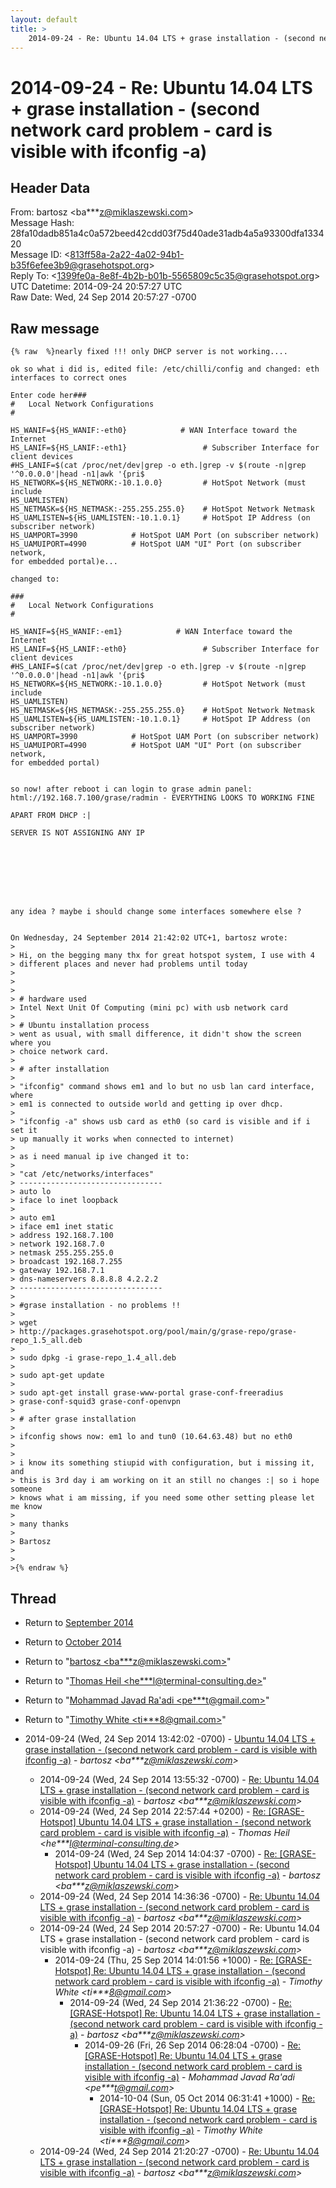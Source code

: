 ```yaml
---
layout: default
title: >
    2014-09-24 - Re: Ubuntu 14.04 LTS + grase installation - (second network card problem - card is visible with ifconfig -a)
---
```


# 2014-09-24 - Re: Ubuntu 14.04 LTS + grase installation - (second network card problem - card is visible with ifconfig -a)

## Header Data

From: bartosz \<ba***z@miklaszewski.com\><br>
Message Hash: 28fa10dadb851a4c0a572beed42cdd03f75d40ade31adb4a5a93300dfa133420<br>
Message ID: \<813ff58a-2a22-4a02-94b1-b35f6efee3b9@grasehotspot.org\><br>
Reply To: \<1399fe0a-8e8f-4b2b-b01b-5565809c5c35@grasehotspot.org\><br>
UTC Datetime: 2014-09-24 20:57:27 UTC<br>
Raw Date: Wed, 24 Sep 2014 20:57:27 -0700<br>

## Raw message

```
{% raw  %}nearly fixed !!! only DHCP server is not working....

ok so what i did is, edited file: /etc/chilli/config and changed: eth 
interfaces to correct ones

Enter code her###
#   Local Network Configurations
#

HS_WANIF=${HS_WANIF:-eth0}            # WAN Interface toward the Internet
HS_LANIF=${HS_LANIF:-eth1}                 # Subscriber Interface for 
client devices
#HS_LANIF=$(cat /proc/net/dev|grep -o eth.|grep -v $(route -n|grep 
'^0.0.0.0'|head -n1|awk '{pri$
HS_NETWORK=${HS_NETWORK:-10.1.0.0}         # HotSpot Network (must include 
HS_UAMLISTEN)
HS_NETMASK=${HS_NETMASK:-255.255.255.0}    # HotSpot Network Netmask
HS_UAMLISTEN=${HS_UAMLISTEN:-10.1.0.1}     # HotSpot IP Address (on 
subscriber network)
HS_UAMPORT=3990            # HotSpot UAM Port (on subscriber network)
HS_UAMUIPORT=4990          # HotSpot UAM "UI" Port (on subscriber network, 
for embedded portal)e...

changed to:

###
#   Local Network Configurations
#

HS_WANIF=${HS_WANIF:-em1}            # WAN Interface toward the Internet
HS_LANIF=${HS_LANIF:-eth0}                 # Subscriber Interface for 
client devices
#HS_LANIF=$(cat /proc/net/dev|grep -o eth.|grep -v $(route -n|grep 
'^0.0.0.0'|head -n1|awk '{pri$
HS_NETWORK=${HS_NETWORK:-10.1.0.0}         # HotSpot Network (must include 
HS_UAMLISTEN)
HS_NETMASK=${HS_NETMASK:-255.255.255.0}    # HotSpot Network Netmask
HS_UAMLISTEN=${HS_UAMLISTEN:-10.1.0.1}     # HotSpot IP Address (on 
subscriber network)
HS_UAMPORT=3990            # HotSpot UAM Port (on subscriber network)
HS_UAMUIPORT=4990          # HotSpot UAM "UI" Port (on subscriber network, 
for embedded portal)


so now! after reboot i can login to grase admin panel: 
html://192.168.7.100/grase/radmin - EVERYTHING LOOKS TO WORKING FINE 

APART FROM DHCP :|

SERVER IS NOT ASSIGNING ANY IP








any idea ? maybe i should change some interfaces somewhere else ?


On Wednesday, 24 September 2014 21:42:02 UTC+1, bartosz wrote:
>
> Hi, on the begging many thx for great hotspot system, I use with 4 
> different places and never had problems until today
>
>
>
> # hardware used
> Intel Next Unit Of Computing (mini pc) with usb network card
>
> # Ubuntu installation process
> went as usual, with small difference, it didn't show the screen where you 
> choice network card. 
>
> # after installation
>
> "ifconfig" command shows em1 and lo but no usb lan card interface, where 
> em1 is connected to outside world and getting ip over dhcp.
>
> "ifconfig -a" shows usb card as eth0 (so card is visible and if i set it 
> up manually it works when connected to internet)
>
> as i need manual ip ive changed it to:
>
> "cat /etc/networks/interfaces"
> --------------------------------
> auto lo
> iface lo inet loopback
>
> auto em1
> iface em1 inet static
> address 192.168.7.100
> network 192.168.7.0
> netmask 255.255.255.0
> broadcast 192.168.7.255
> gateway 192.168.7.1
> dns-nameservers 8.8.8.8 4.2.2.2
> --------------------------------
>
> #grase installation - no problems !!
>
> wget 
> http://packages.grasehotspot.org/pool/main/g/grase-repo/grase-repo_1.5_all.deb
>
> sudo dpkg -i grase-repo_1.4_all.deb
>
> sudo apt-get update
>
> sudo apt-get install grase-www-portal grase-conf-freeradius 
> grase-conf-squid3 grase-conf-openvpn
>
> # after grase installation
>
> ifconfig shows now: em1 lo and tun0 (10.64.63.48) but no eth0
>
>
> i know its something stiupid with configuration, but i missing it, and 
> this is 3rd day i am working on it an still no changes :| so i hope someone 
> knows what i am missing, if you need some other setting please let me know 
>
> many thanks
>
> Bartosz
>
>
>{% endraw %}
```

## Thread

+ Return to [September 2014](/archive/2014/09)
+ Return to [October 2014](/archive/2014/10)

+ Return to "[bartosz <ba***z<span>@</span>miklaszewski.com>](/authors/ba___z_at_miklaszewski_com)"
+ Return to "[Thomas Heil <he***l<span>@</span>terminal-consulting.de>](/authors/he___l_at_terminalconsulting_de)"
+ Return to "[Mohammad Javad Ra'adi <pe***t<span>@</span>gmail.com>](/authors/pe___t_at_gmail_com)"
+ Return to "[Timothy White <ti***8<span>@</span>gmail.com>](/authors/ti___8_at_gmail_com)"

+ 2014-09-24 (Wed, 24 Sep 2014 13:42:02 -0700) - [Ubuntu 14.04 LTS + grase installation - (second network card problem - card is visible with ifconfig -a)](/archive/2014/09/9d97daa7234b72fc084268066946c3224dfbbb5c4fc894107189d3203d9b4a9e) - _bartosz \<ba***z@miklaszewski.com\>_
  + 2014-09-24 (Wed, 24 Sep 2014 13:55:32 -0700) - [Re: Ubuntu 14.04 LTS + grase installation - (second network card problem - card is visible with ifconfig -a)](/archive/2014/09/56c0013237e0d01f6ebe5b8e1d215a49bb6e345120b2aca467820b2292d24c1d) - _bartosz \<ba***z@miklaszewski.com\>_
  + 2014-09-24 (Wed, 24 Sep 2014 22:57:44 +0200) - [Re: [GRASE-Hotspot] Ubuntu 14.04 LTS + grase installation - (second network card problem - card is visible with ifconfig -a)](/archive/2014/09/8ab33fd0769c39ca2893d01c3b055ff0170d50c15281f7dc16ceda30accc4e0e) - _Thomas Heil \<he***l@terminal-consulting.de\>_
    + 2014-09-24 (Wed, 24 Sep 2014 14:04:37 -0700) - [Re: [GRASE-Hotspot] Ubuntu 14.04 LTS + grase installation - (second network card problem - card is visible with ifconfig -a)](/archive/2014/09/d05c1c68cbd212cc2464ecd0a599e84b2ae35434d025d848cf2285b8dc48cec2) - _bartosz \<ba***z@miklaszewski.com\>_
  + 2014-09-24 (Wed, 24 Sep 2014 14:36:36 -0700) - [Re: Ubuntu 14.04 LTS + grase installation - (second network card problem - card is visible with ifconfig -a)](/archive/2014/09/d30763fbb5c65dea014cca185a5cd61b6f25a3ba2eaa1f5ac4fbe86bcc406fee) - _bartosz \<ba***z@miklaszewski.com\>_
  + 2014-09-24 (Wed, 24 Sep 2014 20:57:27 -0700) - Re: Ubuntu 14.04 LTS + grase installation - (second network card problem - card is visible with ifconfig -a) - _bartosz \<ba***z@miklaszewski.com\>_
    + 2014-09-24 (Thu, 25 Sep 2014 14:01:56 +1000) - [Re: [GRASE-Hotspot] Re: Ubuntu 14.04 LTS + grase installation - (second network card problem - card is visible with ifconfig -a)](/archive/2014/09/425c6710f96046e8d894ee9536eee0ab246ab7a7d45d39667294ca1e521e9da8) - _Timothy White \<ti***8@gmail.com\>_
      + 2014-09-24 (Wed, 24 Sep 2014 21:36:22 -0700) - [Re: [GRASE-Hotspot] Re: Ubuntu 14.04 LTS + grase installation - (second network card problem - card is visible with ifconfig -a)](/archive/2014/09/c77339e2d331b97b4c826152671a6a294190b18773c7ead2a4d3a82a67ac6b0b) - _bartosz \<ba***z@miklaszewski.com\>_
        + 2014-09-26 (Fri, 26 Sep 2014 06:28:04 -0700) - [Re: [GRASE-Hotspot] Re: Ubuntu 14.04 LTS + grase installation - (second network card problem - card is visible with ifconfig -a)](/archive/2014/09/b9c677c7d7ab323161be39955889626c4bf8f2356d61e54f36c4c90042b4ed49) - _Mohammad Javad Ra'adi \<pe***t@gmail.com\>_
          + 2014-10-04 (Sun, 05 Oct 2014 06:31:41 +1000) - [Re: [GRASE-Hotspot] Re: Ubuntu 14.04 LTS + grase installation - (second network card problem - card is visible with ifconfig -a)](/archive/2014/10/5a2899c17709d12b9527a645efbceeda5fc86eff864dc76a235e647512e8665f) - _Timothy White \<ti***8@gmail.com\>_
  + 2014-09-24 (Wed, 24 Sep 2014 21:20:27 -0700) - [Re: Ubuntu 14.04 LTS + grase installation - (second network card problem - card is visible with ifconfig -a)](/archive/2014/09/2056d7e343c8c3d981019828764b9a87eda4aaf91e953e224db88498c115144f) - _bartosz \<ba***z@miklaszewski.com\>_

